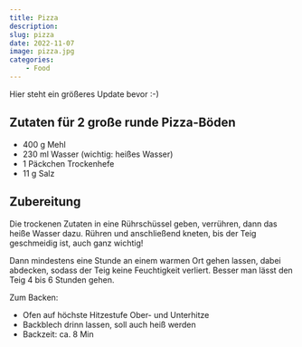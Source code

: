```yaml
---
title: Pizza
description: 
slug: pizza
date: 2022-11-07
image: pizza.jpg
categories:
    - Food
---
```


Hier steht ein größeres Update bevor :-)

## Zutaten für 2 große runde Pizza-Böden

- 400 g Mehl
- 230 ml Wasser (wichtig: heißes Wasser)
- 1 Päckchen Trockenhefe
- 11 g Salz

## Zubereitung

Die trockenen Zutaten in eine Rührschüssel geben, verrühren, dann das heiße Wasser dazu.
Rühren und anschließend kneten, bis der Teig geschmeidig ist, auch ganz wichtig!

Dann mindestens eine Stunde an einem warmen Ort gehen lassen, dabei abdecken, sodass der Teig keine Feuchtigkeit verliert. Besser man lässt den Teig 4 bis 6 Stunden gehen.

Zum Backen:
- Ofen auf höchste Hitzestufe Ober- und Unterhitze
- Backblech drinn lassen, soll auch heiß werden
- Backzeit: ca. 8 Min